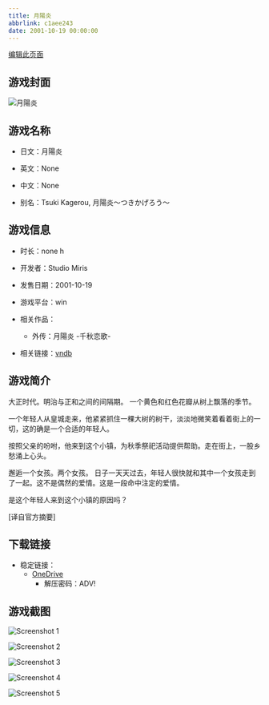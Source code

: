 ```yaml
---
title: 月陽炎
abbrlink: c1aee243
date: 2001-10-19 00:00:00
---
```

[编辑此页面](https://github.com/ACG-3/ADV3-source/blob/main/source/_posts/games/%E6%9C%88%E9%99%BD%E7%82%8E.md)

## 游戏封面

![月陽炎](https://pan.timero.xyz/d/onedrive/img_lib_001/%E6%9C%88%E9%99%BD%E7%82%8E_cover.avif)


## 游戏名称

- 日文：月陽炎
- 英文：None
- 中文：None

- 别名：Tsuki Kagerou, 月陽炎～つきかげろう～


## 游戏信息

- 时长：none h
- 开发者：Studio Miris
- 发售日期：2001-10-19
- 游戏平台：win
- 相关作品：
   - 外传：月陽炎 -千秋恋歌-

- 相关链接：[vndb](https://vndb.org/v75)


## 游戏简介

大正时代。明治与正和之间的间隔期。
一个黄色和红色花瓣从树上飘落的季节。

一个年轻人从皇城走来，他紧紧抓住一棵大树的树干，淡淡地微笑着看着街上的一切，这的确是一个合适的年轻人。

按照父亲的吩咐，他来到这个小镇，为秋季祭祀活动提供帮助。走在街上，一股乡愁涌上心头。

邂逅一个女孩。两个女孩。
日子一天天过去，年轻人很快就和其中一个女孩走到了一起。这不是偶然的爱情。这是一段命中注定的爱情。

是这个年轻人来到这个小镇的原因吗？

[译自官方摘要]


## 下载链接

- 稳定链接：
    - [OneDrive](https://pan.timero.xyz/onedrive/adv_lib_001/%E6%9C%88%E9%99%BD%E7%82%8E)
        - 解压密码：ADV!



## 游戏截图


![Screenshot 1](https://pan.timero.xyz/d/onedrive/img_lib_001/%E6%9C%88%E9%99%BD%E7%82%8E_Screenshot_1.avif)

![Screenshot 2](https://pan.timero.xyz/d/onedrive/img_lib_001/%E6%9C%88%E9%99%BD%E7%82%8E_Screenshot_2.avif)

![Screenshot 3](https://pan.timero.xyz/d/onedrive/img_lib_001/%E6%9C%88%E9%99%BD%E7%82%8E_Screenshot_3.avif)

![Screenshot 4](https://pan.timero.xyz/d/onedrive/img_lib_001/%E6%9C%88%E9%99%BD%E7%82%8E_Screenshot_4.avif)

![Screenshot 5](https://pan.timero.xyz/d/onedrive/img_lib_001/%E6%9C%88%E9%99%BD%E7%82%8E_Screenshot_5.avif)

